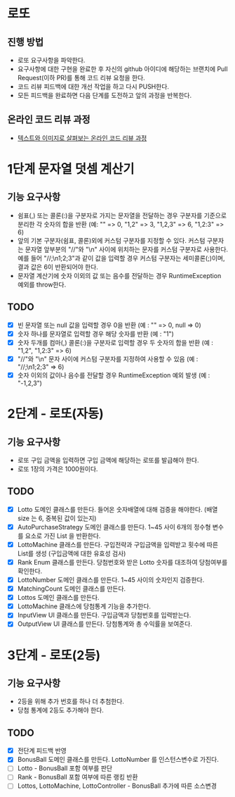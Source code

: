 # 로또
## 진행 방법
* 로또 요구사항을 파악한다.
* 요구사항에 대한 구현을 완료한 후 자신의 github 아이디에 해당하는 브랜치에 Pull Request(이하 PR)를 통해 코드 리뷰 요청을 한다.
* 코드 리뷰 피드백에 대한 개선 작업을 하고 다시 PUSH한다.
* 모든 피드백을 완료하면 다음 단계를 도전하고 앞의 과정을 반복한다.

## 온라인 코드 리뷰 과정
* [텍스트와 이미지로 살펴보는 온라인 코드 리뷰 과정](https://github.com/next-step/nextstep-docs/tree/master/codereview)

# 1단계 문자열 덧셈 계산기
## 기능 요구사항
* 쉼표(,) 또는 콜론(:)을 구분자로 가지는 문자열을 전달하는 경우 구분자를 기준으로 분리한 각 숫자의 합을 반환 (예: "" => 0, "1,2" => 3, "1,2,3" => 6, "1,2:3" => 6)
* 앞의 기본 구분자(쉼표, 콜론)외에 커스텀 구분자를 지정할 수 있다. 커스텀 구분자는 문자열 앞부분의 "//"와 "\n" 사이에 위치하는 문자를 커스텀 구분자로 사용한다. 예를 들어 "//;\n1;2;3"과 같이 값을 입력할 경우 커스텀 구분자는 세미콜론(;)이며, 결과 값은 6이 반환되어야 한다.
* 문자열 계산기에 숫자 이외의 값 또는 음수를 전달하는 경우 RuntimeException 예외를 throw한다.

## TODO
* [X] 빈 문자열 또는 null 값을 입력할 경우 0을 반환 (예 : "" => 0, null => 0)
* [X] 숫자 하나를 문자열로 입력할 경우 해당 숫자를 반환 (예 : "1")
* [X] 숫자 두개를 컴마(,) 콜론(:)을 구분자로 입력할 경우 두 숫자의 합을 반환 (예 : "1,2", "1,2:3" => 6)
* [X] "//"와 "\n" 문자 사이에 커스텀 구분자를 지정하여 사용할 수 있음 (예 : "//;\n1;2;3" => 6)
* [X] 숫자 이외의 값이나 음수를 전달할 경우 RuntimeException 예외 발생 (예 : "-1,2,3")

# 2단계 - 로또(자동)
## 기능 요구사항
* 로또 구입 금액을 입력하면 구입 금액에 해당하는 로또를 발급해야 한다.
* 로또 1장의 가격은 1000원이다.

## TODO
* [X] Lotto 도메인 클래스를 만든다. 들어온 숫자배열에 대해 검증을 해야한다. (배열 size 는 6, 중복된 값이 있는지)
* [X] AutoPurchaseStrategy 도메인 클래스를 만든다. 1~45 사이 6개의 정수형 변수를 요소로 가진 List 을 반환한다.
* [X] LottoMachine 클래스를 만든다. 구입전략과 구입금액을 입력받고 횟수에 따른 List<Lotto>를 생성 (구입금액에 대한 유효성 검사)
* [X] Rank Enum 클래스를 만든다. 당첨번호와 받은 Lotto 숫자를 대조하여 당첨여부를 확인한다.
* [X] LottoNumber 도메인 클래스를 만든다. 1~45 사이의 숫자인지 검증한다.
* [X] MatchingCount 도메인 클래스를 만든다.
* [X] Lottos 도메인 클래스를 만든다.
* [X] LottoMachine 클래스에 당첨통계 기능을 추가한다.
* [X] InputView UI 클래스를 만든다. 구입금액과 당첨번호를 입력받는다.
* [X] OutputView UI 클래스를 만든다. 당첨통계와 총 수익률을 보여준다.

# 3단계 - 로또(2등)
## 기능 요구사항
* 2등을 위해 추가 번호를 하나 더 추첨한다.
* 당첨 통계에 2등도 추가해야 한다.

## TODO
* [X] 전단계 피드백 반영
* [X] BonusBall 도메인 클래스를 만든다. LottoNumber 를 인스턴스변수로 가진다.
* [ ] Lotto - BonusBall 포함 여부를 판단
* [ ] Rank - BonusBall 포함 여부에 따른 랭킹 반환
* [ ] Lottos, LottoMachine, LottoController - BonusBall 추가에 따른 소스변경

